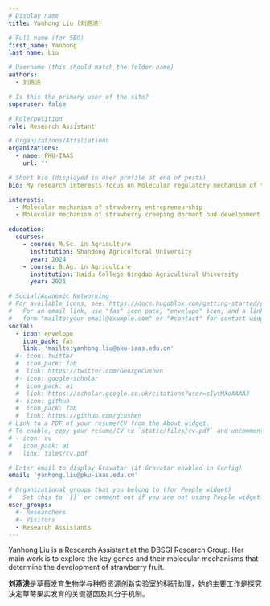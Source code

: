 ```yaml
---
# Display name
title: Yanhong Liu (刘燕洪)

# Full name (for SEO)
first_name: Yanhong
last_name: Liu

# Username (this should match the folder name)
authors:
  - 刘燕洪

# Is this the primary user of the site?
superuser: false

# Role/position
role: Research Assistant

# Organizations/Affiliations
organizations:
  - name: PKU-IAAS
    url: ''

# Short bio (displayed in user profile at end of posts)
bio: My research interests focus on Molecular regulatory mechanism of the initiation of strawberry fruit development and Analysis of the molecular regulatory network of strawberry fruit quality traits.

interests:
  - Molecular mechanism of strawberry entrepreneurship
  - Molecular mechanism of strawberry creeping dormant bud development

education:
  courses:
    - course: M.Sc. in Agriculture
      institution: Shandong Agricultural University
      year: 2024
    - course: B.Ag. in Agriculture
      institution: Haidu College Qingdao Agricultural University
      year: 2021

# Social/Academic Networking
# For available icons, see: https://docs.hugoblox.com/getting-started/page-builder/#icons
#   For an email link, use "fas" icon pack, "envelope" icon, and a link in the
#   form "mailto:your-email@example.com" or "#contact" for contact widget.
social:
  - icon: envelope
    icon_pack: fas
    link: 'mailto:yanhong.liu@pku-iaas.edu.cn'
  #- icon: twitter
  #  icon_pack: fab
  #  link: https://twitter.com/GeorgeCushen
  #- icon: google-scholar
  #  icon_pack: ai
  #  link: https://scholar.google.co.uk/citations?user=sIwtMXoAAAAJ
  #- icon: github
  #  icon_pack: fab
  #  link: https://github.com/gcushen
# Link to a PDF of your resume/CV from the About widget.
# To enable, copy your resume/CV to `static/files/cv.pdf` and uncomment the lines below.
# - icon: cv
#   icon_pack: ai
#   link: files/cv.pdf

# Enter email to display Gravatar (if Gravatar enabled in Config)
email: 'yanhong.liu@pku-iaas.edu.cn'

# Organizational groups that you belong to (for People widget)
#   Set this to `[]` or comment out if you are not using People widget.
user_groups:
  #- Researchers
  #- Visitors
  - Research Assistants
---
```


Yanhong Liu is a Research Assistant at the DBSGI Research Group. Her main work is to explore the key genes and their molecular mechanisms that determine the development of strawberry fruit.

**刘燕洪**是草莓发育生物学与种质资源创新实验室的科研助理，她的主要工作是探究决定草莓果实发育的关键基因及其分子机制。